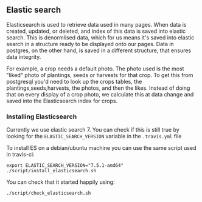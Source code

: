
## Elastic search

Elasticsearch is used to retrieve data used in many pages. When data is
created, updated, or deleted, and index of this data is saved into elastic
search. This is denormlised data, which for us means it's saved into elastic
search in a structure ready to be displayed onto our pages. Data in postgres,
on the other hand, is saved in a different structure, that ensures data
integrity.

For example, a crop needs a default photo. The photo used is the most "liked"
photo of plantings, seeds or harvests for that crop. To get this from
postgresql you'd need to look up the crops tables, the
plantings,seeds,harvests, the photos, and then the likes. Instead of doing
that on every display of a crop photo, we calculate this at data change and
saved into the Elasticsearch index for crops.

### Installing Elasticsearch

Currently we use elastic search 7. You can check if this is still true by
looking for the `ELASTIC_SEARCH_VERSION` variable in the `.travis.yml` file

To install ES on a debian/ubuntu machine you can use the same script used in
travis-ci:

```
export ELASTIC_SEARCH_VERSION="7.5.1-amd64" ./script/install_elasticsearch.sh
```

You can check that it started happily using:
```
./script/check_elasticsearch.sh
```
